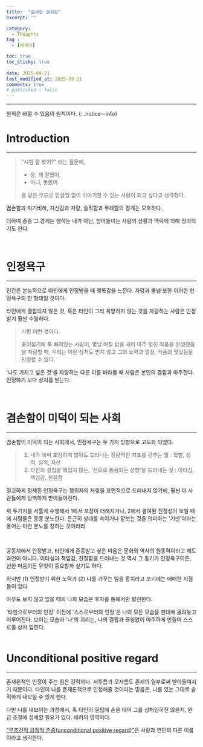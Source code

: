 ```yaml
---
title:  "섬세한 솔직함" 
excerpt: ""

category:
  - Thoughts
tag :
  - [에세이]

toc: true
toc_sticky: true
 
date: 2025-09-21
last_modified_at: 2025-09-21
comments: true
# published : false
---
```


---

원칙은 바뀔 수 있음이 원칙이다.
{: .notice--info}

# Introduction
---

> "시험 잘 봤어?" 라는 질문에,
> - 응, 꽤 잘봤어.
> - 아니, 못봤어.
>  
> 를 같은 무드로 망설임 없이 이야기할 수 있는 사람이 되고 싶다고 생각했다.

겸손함과 자기비하, 자신감과 자랑, 솔직함과 무례함의 경계는 모호하다.

더하여 종종 그 경계는 행하는 내가 아닌, 받아들이는 사람의 상황과 맥락에 의해 정의되기도 한다.

<br>

# 인정욕구
---
인간은 본능적으로 타인에게 인정받을 때 행복감을 느낀다. 자랑과 뽐냄 또한 이러한 인정욕구의 한 형태일 것이다.

타인에게 결핍되지 않은 것, 혹은 타인이 그리 욕망하지 않는 것을 자랑하는 사람은 인정받기 훨씬 수월하다.

>
> 가령 이런 것이다.
>
> 종이접기에 푹 빠져있는 사람이, 몇날 며칠 밤을 새어 아주 멋진 작품을 완성했음을 자랑할 때, 우리는 어떤 상처도 받지 않고 그의 노력과 열정, 작품의 멋있음을 인정할 수 있다.
> 

'나도 가지고 싶은 것'을 자랑하는 다른 이를 바라볼 때 사람은 본인의 결핍과 마주한다. 인정하기 보다 상처를 받는다.


<br>

# 겸손함이 미덕이 되는 사회
---
겸손함이 미덕이 되는 사회에서, 인정욕구는 두 가지 방향으로 고도화 되었다.

> 1. 내가 애써 포장하지 않아도 드러나는 정량적인 지표를 갖추는 일 : 학벌, 성적, 실적, 자산
> 2. 타인의 결핍을 헤집지 않는, '선으로 통용되는 성향'을 드러내는 것 : 이타심, 책임감, 친절함


정교하게 정제된 인정욕구는 행위자의 자랑을 표면적으로 드러내지 않기에, 훨씬 더 사람들에게 담백하게 받아들여진다.

위 두가지를 서툴게 수행해서 1에서 포장이 더해지거나, 2에서 결여된 진정성이 보일 때에 사람들은 종종 분노한다. 은근히 상대를 속이거나 얕보는 것을 의미하는 '기만'이라는 용어는 이런 분노를 칭하는 것이리라.


<br>

공동체에서 인정받고, 타인에게 존중받고 싶은 마음은 문화와 역사의 원동력이라고 해도 과언이 아니다. 이타심과 책임감, 친절함을 드러내는 것 역시 그 동기가 인정욕구이든, 선한 마음이든 무엇이 중요할까 싶기도 하다.

하지만 (1) 인정받기 위한 노력과 (2) 나를 가꾸는 일을 동치라고 보기에는 애매한 지점들이 있다.

아무도 보지 않고 있을 때의 나의 모습은 후자를 통해서만 발전한다.

'타인으로부터의 인정' 이전에 '스스로부터의 인정'은 나의 모든 모습을 판대에 올려놓고 이루어진다. 보이는 모습과 '나'의 괴리는, 나의 결핍과 끊임없이 마주하게 만들며 스스로를 상처 입힌다.
<br>
<br>

# Unconditional positive regard
---
존재론적인 인정이 주는 힘은 강력하다. 서투름과 모자름도 존재의 일부로써 받아들여지기 때문이다. 타인이 나를 존재론적으로 인정해줄 것이라는 믿음은, 나를 있는 그대로 솔직하게 내보일 수 있게 한다.

다만 나를 내보이는 과정에서, 혹 타인의 결핍에 손을 대어 그를 상처입히진 않을지, 완급 조절에 섬세할 필요가 있다. 배려의 영역이다.

["무조건적 긍정적 존중(unconditional positive regard)"](https://dictionary.apa.org/unconditional-positive-regard)은 사랑과 연민의 다른 이름이라고 생각한다.